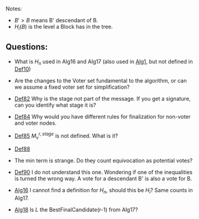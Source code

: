 
Notes:
- $B' > B$ means B' descendant of B.
- $H_i(B)$ is the level a Block has in the tree.

## Questions:

- What is $H_n$ used in Alg16 and Alg17 (also used in [Alg1](https://spec.polkadot.network/chap-state#algo-validate-transactions), but not defined in [Def10](https://spec.polkadot.network/chap-state#algo-validate-transactions))

- Are the changes to the Voter set fundamental to the algorithm, or can we assume a fixed voter set for simplification?
- [Def82](https://spec.polkadot.network/sect-finality#defn-sign-round-vote) Why is the stage not part of the message. If you get a signature, can you identify what stage it is?
- [Def84](https://spec.polkadot.network/sect-finality#defn-finalizing-justification) Why would you have different rules for finalization for non-voter and voter nodes. 
- [Def85](https://spec.polkadot.network/sect-finality#defn-voter-equivocation) $M^{r,stage}_v$ is not defined. What is it?
- [Def88](https://spec.polkadot.network/sect-finality#defn-total-potential-votes) 
- The min term is strange. Do they count equivocation as potential votes?
- [Def90](https://spec.polkadot.network/sect-finality#defn-grandpa-completable) I do not understand this one. Wondering if one of the inequalities is turned the wrong way. 
A vote for a descendant B' is also a vote for B. 
- [Alg16](https://spec.polkadot.network/sect-finality#algo-grandpa-best-candidate) I cannot find a definition for $H_n$, should this be $H_i$? Same counts in Alg17.
- [Alg18](https://spec.polkadot.network/sect-finality#algo-best-prevote-candidate) Is $L$ the BestFinalCandidate(r-1) from Alg17?
